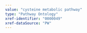 ```yaml
---
value: "cysteine metabolic pathway"
type: "Pathway Ontology"
xref-identifier: "0000049"
xref-dataSource: "PW"
---
```

